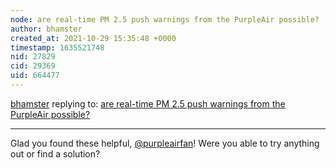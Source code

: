 ```yaml
---
node: are real-time PM 2.5 push warnings from the PurpleAir possible?
author: bhamster
created_at: 2021-10-29 15:35:48 +0000
timestamp: 1635521748
nid: 27829
cid: 29369
uid: 664477
---
```




[bhamster](../profile/bhamster) replying to: [are real-time PM 2.5 push warnings from the PurpleAir possible?](../notes/purpleairfan/10-04-2021/are-real-time-pm-2-5-push-warnings-from-the-purpleair-possible)

----
Glad you found these helpful, [@purpleairfan](/profile/purpleairfan)! Were you able to try anything out or find a solution?  